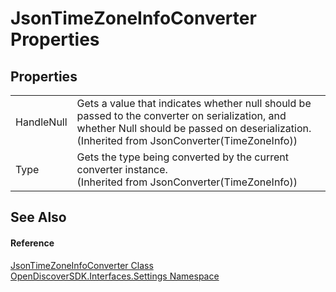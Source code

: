 # JsonTimeZoneInfoConverter Properties




## Properties
<table>
<tr>
<td>HandleNull</td>
<td>Gets a value that indicates whether null should be passed to the converter on serialization, and whether Null should be passed on deserialization.<br />(Inherited from JsonConverter(TimeZoneInfo))</td></tr>
<tr>
<td>Type</td>
<td>Gets the type being converted by the current converter instance.<br />(Inherited from JsonConverter(TimeZoneInfo))</td></tr>
</table>

## See Also


#### Reference
<a href="2e4c2501-1770-2bb5-6ee9-e4ccca7a1623">JsonTimeZoneInfoConverter Class</a>  
<a href="a1516a26-c3bc-5b32-80d1-92d32506d831">OpenDiscoverSDK.Interfaces.Settings Namespace</a>  
